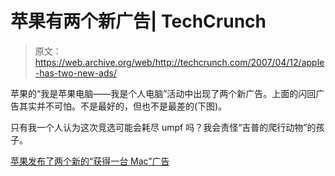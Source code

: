 # 苹果有两个新广告| TechCrunch

> 原文：<https://web.archive.org/web/http://techcrunch.com/2007/04/12/apple-has-two-new-ads/>

苹果的“我是苹果电脑——我是个人电脑”活动中出现了两个新广告。上面的闪回广告其实并不可怕。不是最好的，但也不是最差的(下图)。

只有我一个人认为这次竞选可能会耗尽 umpf 吗？我会责怪“吉普的爬行动物”的孩子。

[苹果发布了两个新的“获得一台 Mac”广告](https://web.archive.org/web/20141012183327/http://www.techeblog.com/index.php/tech-gadget/apple-releases-two-new-get-a-mac-ads)